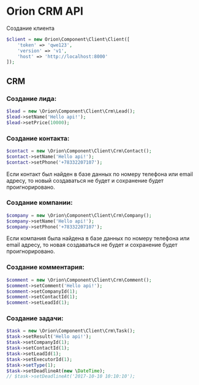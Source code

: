 # Orion CRM API

Создание клиента

```php
$client = new Orion\Component\Client\Client([
    'token' => 'qwe123',
    'version' => 'v1',
    'host' => 'http://localhost:8000'
]);
```

## CRM

### Создание лида:

```php
$lead = new \Orion\Component\Client\Crm\Lead();
$lead->setName('Hello api!');
$lead->setPrice(10000);
```

### Создание контакта:

```php
$contact = new \Orion\Component\Client\Crm\Contact();
$contact->setName('Hello api!');
$contact->setPhone('+78332207107');
```

Если контакт был найден в базе данных по номеру телефона или email адресу, то новый создаваться не 
будет и сохранение будет проигнорировано.

### Создание компании:

```php
$company = new \Orion\Component\Client\Crm\Company();
$company->setName('Hello api!');
$company->setPhone('+78332207107');
```

Если компания была найдена в базе данных по номеру телефона или email адресу, то новая создаваться не 
будет и сохранение будет проигнорировано.

### Создание комментария:

```php
$comment = new \Orion\Component\Client\Crm\Comment();
$comment->setComment('Hello api!');
$comment->setCompanyId(1);
$comment->setContactId(1);
$comment->setLeadId(1);
```

### Создание задачи:

```php
$task = new \Orion\Component\Client\Crm\Task();
$task->setResult('Hello api!');
$task->setCompanyId(1);
$task->setContactId(1);
$task->setLeadId(1);
$task->setExecutorId(1);
$task->setType(1);
$task->setDeadlineAt(new \DateTime);
// $task->setDeadlineAt('2017-10-10 10:10:10');
```